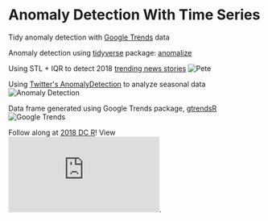 # Anomaly Detection With Time Series
Tidy anomaly detection with [Google Trends](https://trends.google.com) data

Anomaly detection using [tidyverse](https://www.tidyverse.org/packages/) package: [anomalize](https://github.com/business-science/anomalize) 

Using STL + IQR to detect 2018 [trending news stories](https://www.thecut.com/2018/10/pete-davidson-and-ariana-grandes-engagement-a-timeline.html) 
![Pete](https://github.com/cattystats/Anomaly_Detection/blob/master/pete_davidson.png?raw=true)

Using [Twitter's AnomalyDetection](https://github.com/twitter/AnomalyDetection) to analyze seasonal data
![Anomaly Detection](https://raw.githubusercontent.com/cattystats/Anomaly_Detection/master/anomalize.png)

Data frame generated using Google Trends package, [gtrendsR](https://github.com/PMassicotte/gtrendsR)
![Google Trends](https://raw.githubusercontent.com/cattystats/Anomaly_Detection/master/google_trends.png)

Follow along at [2018 DC R](https://rstats.ai/agenda/)! View ![accompanying slides here](https://github.com/cattystats/Anomaly_Detection/blob/master/2018-DC-R-Conference_CZ.pdf).
